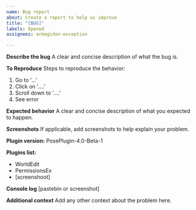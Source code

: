 ```yaml
---
name: Bug report
about: Create a report to help us improve
title: "[BUG]"
labels: Opened
assignees: armagidon-exception

---
```


**Describe the bug**
A clear and concise description of what the bug is.

**To Reproduce**
Steps to reproduce the behavior:
1. Go to '...'
2. Click on '....'
3. Scroll down to '....'
4. See error

**Expected behavior**
A clear and concise description of what you expected to happen.

**Screenshots**
If applicable, add screenshots to help explain your problem.

**Plugin version:**
PosePlugin-4.0-Beta-1

**Plugins list:**
 - WorldEdit
 - PermissionsEx
 - [screenshoot]

**Console log**
[pastebin or screenshot]

**Additional context**
Add any other context about the problem here.

